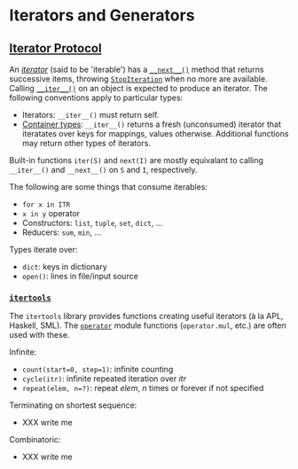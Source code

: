 Iterators and Generators
========================

[Iterator Protocol]
-------------------

An _[iterator]_ (said to be 'iterable')  has a [`__next__()`] method
that returns successive items, throwing [`StopIteration`] when no more
are available. Calling [`__iter__()`] on an object is expected to
produce an iterator. The following conventions apply to particular
types:

* Iterators: `__iter__()` must return self.
* [Container types]: `__iter__()` returns a fresh (unconsumed) iterator
  that iteratates over keys for mappings, values otherwise. Additional
  functions may return other types of iterators.

Built-in functions `iter(S)` and `next(I)` are mostly equivalant to
calling `__iter__()` and `__next__()` on `S` and `I`, respectively.

The following  are some things that consume iterables:
* `for x in ITR`
* `x in y` operator
* Constructors: `list`, `tuple`, `set`, `dict`, ...
* Reducers: `sum`, `min`, ...

Types iterate over:
* `dict`: keys in dictionary
* `open()`: lines in file/input source

### [`itertools`]

The `itertools` library provides functions creating useful iterators
(à la APL, Haskell, SML). The [`operator`] module functions
(`operator.mul`, etc.) are often used with these.

Infinite:
* `count(start=0, step=1)`: infinite counting
* `cycle(itr)`: infinite repeated iteration over _itr_
* `repeat(elem, n=?)`: repeat _elem_, _n_ times or forever if not specified

Terminating on shortest sequence:
* XXX write me

Combinatoric:
* XXX write me


[`StopIteration`]: https://docs.python.org/3/library/exceptions.html#StopIteration
[`__iter__()`]: https://docs.python.org/3/reference/datamodel.html#object.__iter__
[`__next__()`]: https://docs.python.org/3/library/stdtypes.html#iterator.__next__
[container types]: https://docs.python.org/3/reference/datamodel.html#emulating-container-types
[iterator protocol]: https://docs.python.org/3/library/stdtypes.html#typeiter
[iterator]: https://docs.python.org/3/glossary.html#term-iterator
[`itertools`]: https://docs.python.org/3/library/itertools.html
[`operator`]: https://docs.python.org/3/library/operator.html#module-operator
